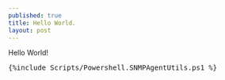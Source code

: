 ```yaml
---
published: true
title: Hello World.
layout: post
---
```

Hello World!

<pre class="brush: powershell">
{%include Scripts/Powershell.SNMPAgentUtils.ps1 %}
</pre>

